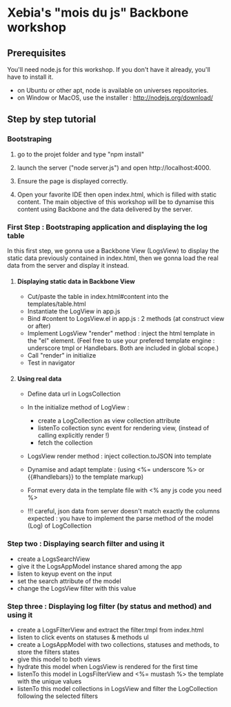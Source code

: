 # Xebia's "mois du js" Backbone workshop

## Prerequisites

You'll need node.js for this workshop. If you don't have it already, you'll have to install it.
- on Ubuntu or other apt, node is available on universes repositories.
- on Window or MacOS, use the installer : http://nodejs.org/download/

## Step by step tutorial

### Bootstraping

1. go to the projet folder and type "npm install"

2. launch the server ("node server.js") and open http://localhost:4000.

3. Ensure the page is displayed correctly.

4. Open your favorite IDE then open index.html, which is filled with static content. The main objective of this workshop
will be to dynamise this content using Backbone and the data delivered by the server.

### First Step : Bootstraping application and displaying the log table

In this first step, we gonna use a Backbone View (LogsView) to display the static data previously contained in index.html, then we gonna load the real data from the server and display it instead. 


1. #### Displaying static data in Backbone View
    - Cut/paste the table in index.html#content into the templates/table.html
    - Instantiate the LogView in app.js
    - Bind #content to LogsView.el in app.js : 2 methods (at construct view or after)
    - Implement LogsView "render" method : inject the html template in the "el" element. (Feel free to use your prefered template engine : underscore tmpl or Handlebars. Both are included in global scope.)
    - Call "render" in initialize
    - Test in navigator

2. #### Using real data
    - Define data url in LogsCollection
    - In the initialize method of LogView :
        - create a LogCollection as view collection attribute
        - listenTo collection sync event for rendering view, (instead of calling explicitly render !)
        - fetch the collection
    - LogsView render method : inject collection.toJSON into template
    - Dynamise and adapt template : (using <%= underscore %> or {{#handlebars}} to the template markup)
    - Format every data in the template file with <% any js code you need %>
   
    - !!! careful, json data from server doesn't match exactly the columns expected : you have to implement the parse method of the model (Log) of LogCollection


### Step two : Displaying search filter and using it

- create a LogsSearchView
- give it the LogsAppModel instance shared among the app
- listen to keyup event on the input
- set the search attribute of the model
- change the LogsView filter with this value


### Step three : Displaying log filter (by status and method) and using it

- create a LogsFilterView and extract the filter.tmpl from index.html
- listen to click events on statuses & methods ul
- create a LogsAppModel with two collections, statuses and methods, to store the filters states
- give this model to both views
- hydrate this model when LogsView is rendered for the first time
- listenTo this model in LogsFilterView and <%= mustash %> the template with the unique values
- listenTo this model collections in LogsView and filter the LogCollection following the selected filters
